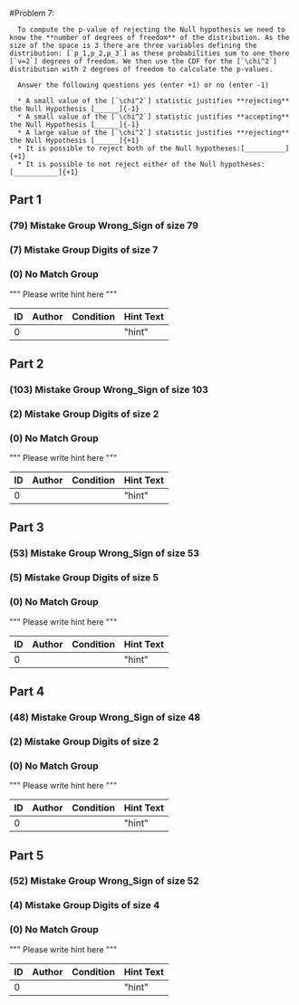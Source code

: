 #Problem 7:

      To compute the p-value of rejecting the Null hypothesis we need to know the **number of degrees of freedom** of the distribution. As the size of the space is 3 there are three variables defining the distribution: [`p_1,p_2,p_3`] as these probabilities sum to one there [`v=2`] degrees of freedom. We then use the CDF for the [`\chi^2`] distribution with 2 degrees of freedom to calculate the p-values.

      Answer the following questions yes (enter +1) or no (enter -1)

      * A small value of the [`\chi^2`] statistic justifies **rejecting** the Null Hypothesis [______]{-1}
      * A small value of the [`\chi^2`] statistic justifies **accepting** the Null Hypothesis [______]{-1}
      * A large value of the [`\chi^2`] statistic justifies **rejecting** the Null Hypothesis [______]{+1}
      * It is possible to reject both of the Null hypotheses:[__________]{+1}
      * It is possible to not reject either of the Null hypotheses: [___________]{+1}




## Part 1

### (79) Mistake Group Wrong_Sign of size 79




### (7) Mistake Group Digits of size 7




### (0) No Match Group 
""" Please write hint here """

|ID	|Author	|Condition	|Hint Text|
|---|---|---|---|
|0|	|	|"hint"	|












## Part 2

### (103) Mistake Group Wrong_Sign of size 103




### (2) Mistake Group Digits of size 2




### (0) No Match Group 
""" Please write hint here """

|ID	|Author	|Condition	|Hint Text|
|---|---|---|---|
|0|	|	|"hint"	|












## Part 3

### (53) Mistake Group Wrong_Sign of size 53




### (5) Mistake Group Digits of size 5




### (0) No Match Group 
""" Please write hint here """

|ID	|Author	|Condition	|Hint Text|
|---|---|---|---|
|0|	|	|"hint"	|












## Part 4

### (48) Mistake Group Wrong_Sign of size 48




### (2) Mistake Group Digits of size 2




### (0) No Match Group 
""" Please write hint here """

|ID	|Author	|Condition	|Hint Text|
|---|---|---|---|
|0|	|	|"hint"	|












## Part 5

### (52) Mistake Group Wrong_Sign of size 52




### (4) Mistake Group Digits of size 4




### (0) No Match Group 
""" Please write hint here """

|ID	|Author	|Condition	|Hint Text|
|---|---|---|---|
|0|	|	|"hint"	|












